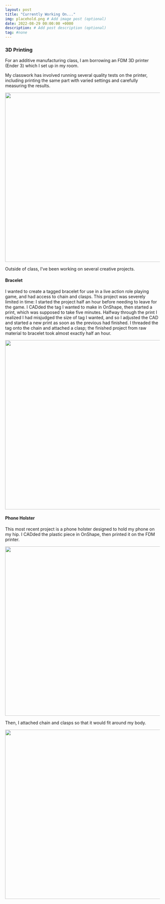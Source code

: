 ```yaml
---
layout: post
title: "Currently Working On..."
img: placehold.png # Add image post (optional)
date: 2022-08-29 00:00:00 +0000
description: # Add post description (optional)
tag: #none 
---
```



### 3D Printing

For an additive manufacturing class, I am borrowing an FDM 3D printer (Ender 3) which I set up in my room. 

My classwork has involved running several quality tests on the printer, including printing the same part with varied settings and carefully measuring the results. 

<img src="../../../assets/img/FDMtesters.jpg" width=550px height=auto/>

Outside of class, I've been working on several creative projects. 

#### Bracelet 

I wanted to create a tagged bracelet for use in a live action role playing game, and had access to chain and clasps. This project was severely limited in time: I started the project half an hour before needing to leave for the game. I CADded the tag I wanted to make in OnShape, then started a print, which was supposed to take five minutes. Halfway through the print I realized I had misjudged the size of tag I wanted, and so I adjusted the CAD and started a new print as soon as the previous had finished. I threaded the tag onto the chain and attached a clasp; the finished project from raw material to bracelet took almost exactly half an hour. 

<img src="../../../assets/img/bracelet.jpeg" width=550px height=auto/>

#### Phone Holster

This most recent project is a phone holster designed to hold my phone on my hip. I CADded the plastic piece in OnShape, then printed it on the FDM printer. 

<img src="../../../assets/img/holster_printing.jpg" width=550px height=auto/>

Then, I attached chain and clasps so that it would fit around my body. 

<img src="../../../assets/img/holster.jpg" width=550px height=auto/>


